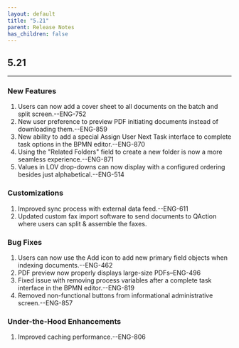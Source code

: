```yaml
---
layout: default
title: "5.21"
parent: Release Notes
has_children: false
---
```

## 5.21
----

### New Features

1.  Users can now add a cover sheet to all documents on the batch and split screen.\--ENG-752
2.  New user preference to preview PDF initiating documents instead of downloading them.\--ENG-859
3.  New ability to add a special Assign User Next Task interface to complete task options in the BPMN editor.\--ENG\-870
4.  Using the "Related Folders" field to create a new folder is now a more seamless experience.\--ENG-871
5.  Values in LOV drop-downs can now display with a configured ordering besides just alphabetical.\--ENG-514

### Customizations

1.  Improved sync process with external data feed.\--ENG-611
2.  Updated custom fax import software to send documents to QAction where users can split & assemble the faxes.

### Bug Fixes

1.  Users can now use the Add icon to add new primary field objects when indexing documents.\--ENG-462
2.  PDF preview now properly displays large-size PDFs–ENG-496
3.  Fixed issue with removing process variables after a complete task interface in the BPMN editor.\--ENG-819
4.  Removed non-functional buttons from informational administrative screen.\--ENG-857

### Under-the-Hood Enhancements

1.  Improved caching performance.\--ENG-806
